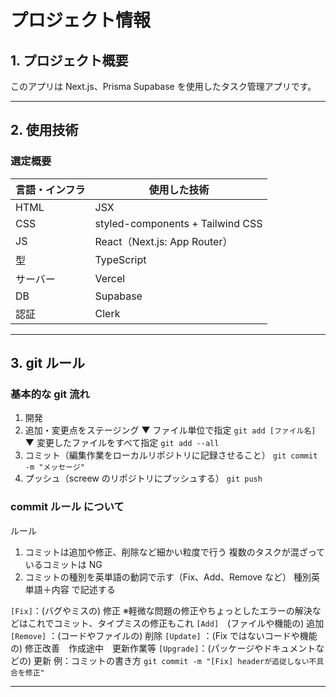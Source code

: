 # プロジェクト情報

## 1. プロジェクト概要

このアプリは Next.js、Prisma Supabase を使用したタスク管理アプリです。

---

## 2. 使用技術

### 選定概要

| 言語・インフラ | 使用した技術                     |
| -------------- | -------------------------------- |
| HTML           | JSX                              |
| CSS            | styled-components + Tailwind CSS |
| JS             | React（Next.js: App Router）     |
| 型             | TypeScript                       |
| サーバー       | Vercel                           |
| DB             | Supabase                         |
| 認証           | Clerk                            |

---

## 3. git ルール

### 基本的な git 流れ

1. 開発
1. 追加・変更点をステージング
   ▼ ファイル単位で指定
   `git add [ファイル名]`
   ▼ 変更したファイルをすべて指定
   `git add --all`
1. コミット（編集作業をローカルリポジトリに記録させること）
   `git commit -m "メッセージ"`
1. プッシュ（screew のリポジトリにプッシュする）
   `git push`

### commit ルール について

ルール

1. コミットは追加や修正、削除など細かい粒度で行う 複数のタスクが混ざっているコミットは NG
1. コミットの種別を英単語の動詞で示す（Fix、Add、Remove など）
   種別英単語＋内容 で記述する

`[Fix]`：(バグやミスの) 修正
※軽微な問題の修正やちょっとしたエラーの解決などはこれでコミット、タイプミスの修正もこれ
`[Add]`　(ファイルや機能の) 追加
`[Remove]` ：(コードやファイルの) 削除
`[Update]` ：(Fix ではないコードや機能の) 修正改善　作成途中　更新作業等
`[Upgrade]`：(パッケージやドキュメントなどの) 更新
例：コミットの書き方
`git commit -m "[Fix] headerが追従しない不具合を修正"`

---
